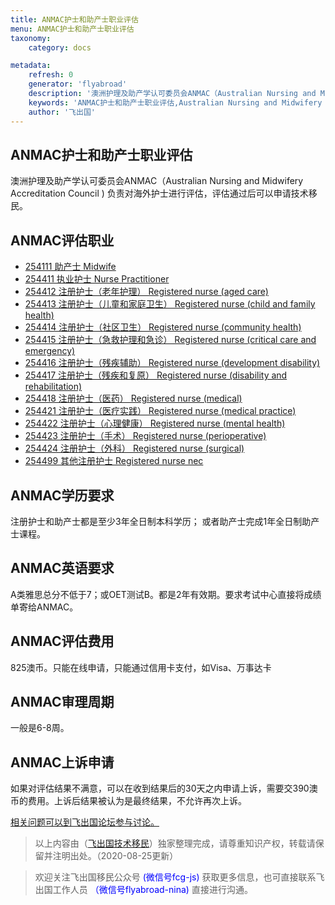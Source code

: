```yaml
---
title: ANMAC护士和助产士职业评估
menu: ANMAC护士和助产士职业评估
taxonomy:
    category: docs

metadata:
    refresh: 0
    generator: 'flyabroad'
    description: '澳洲护理及助产学认可委员会ANMAC（Australian Nursing and Midwifery Accreditation Council ) 负责对海外护士进行评估，评估通过后可以申请技术移民。'
    keywords: 'ANMAC护士和助产士职业评估,Australian Nursing and Midwifery Accreditation Council'
    author: '飞出国'
---
```


## ANMAC护士和助产士职业评估 ##

澳洲护理及助产学认可委员会ANMAC（Australian Nursing and Midwifery Accreditation Council ) 负责对海外护士进行评估，评估通过后可以申请技术移民。

## ANMAC评估职业 ##

- <a href="http://anzsco.cgvisa.com/254111">	254111	助产士	Midwife</a>
- <a href="http://anzsco.cgvisa.com/254411">	254411	执业护士	 Nurse Practitioner</a>
- <a href="http://anzsco.cgvisa.com/254412">	254412	注册护士（老年护理）	Registered nurse (aged care)</a>
- <a href="http://anzsco.cgvisa.com/254413">	254413	注册护士（儿童和家庭卫生）	Registered nurse (child and family health)</a>
- <a href="http://anzsco.cgvisa.com/254414">	254414	注册护士（社区卫生）	Registered nurse (community health)</a>
- <a href="http://anzsco.cgvisa.com/254415">	254415	注册护士（急救护理和急诊）	Registered nurse (critical care and emergency)</a>
- <a href="http://anzsco.cgvisa.com/254416">	254416	注册护士（残疾辅助）	Registered nurse (development disability)</a>
- <a href="http://anzsco.cgvisa.com/254417">	254417	注册护士（残疾和复原）	Registered nurse (disability and rehabilitation)</a>
- <a href="http://anzsco.cgvisa.com/254418">	254418	注册护士（医药）	Registered nurse (medical)</a>
- <a href="http://anzsco.cgvisa.com/254421">	254421	注册护士（医疗实践）	Registered nurse (medical practice)</a>
- <a href="http://anzsco.cgvisa.com/254422">	254422	注册护士（心理健康）	Registered nurse (mental health)</a>
- <a href="http://anzsco.cgvisa.com/254423">	254423	注册护士（手术）	Registered nurse (perioperative)</a>
- <a href="http://anzsco.cgvisa.com/254424">	254424	注册护士（外科）	Registered nurse (surgical)</a>
- <a href="http://anzsco.cgvisa.com/254499">	254499	其他注册护士	Registered nurse nec</a>

## ANMAC学历要求 ##

注册护士和助产士都是至少3年全日制本科学历； 或者助产士完成1年全日制助产士课程。

## ANMAC英语要求 ##

A类雅思总分不低于7；或OET测试B。都是2年有效期。要求考试中心直接将成绩单寄给ANMAC。

## ANMAC评估费用 ##

825澳币。只能在线申请，只能通过信用卡支付，如Visa、万事达卡

## ANMAC审理周期 ##

一般是6-8周。

## ANMAC上诉申请 ##

如果对评估结果不满意，可以在收到结果后的30天之内申请上诉，需要交390澳币的费用。上诉后结果被认为是最终结果，不允许再次上诉。

[相关问题可以到飞出国论坛参与讨论。](http://bbs.fcgvisa.com/c/ass?target=_blank)

> 以上内容由（[飞出国技术移民](http://js.flyabroad.com.hk)）独家整理完成，请尊重知识产权，转载请保留并注明出处。（2020-08-25更新）

> 欢迎关注飞出国移民公众号 <font color=Blue>(微信号fcg-js)</font> 获取更多信息，也可直接联系飞出国工作人员 <font color=Blue>（微信号flyabroad-nina)</font> 直接进行沟通。